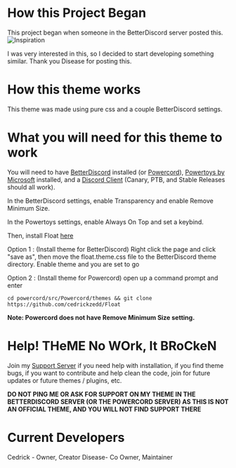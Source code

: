 # How this Project Began

This project began when someone in the BetterDiscord server posted this.
![Inspiration](https://user-images.githubusercontent.com/73869003/150845131-88987663-e5cc-4a01-82ca-eabd9186cce0.png)

I was very interested in this, so I decided to start developing something similar. Thank you Disease for posting this.

# How this theme works

This theme was made using pure css and a couple BetterDiscord settings. 

# What you will need for this theme to work

You will need to have [BetterDiscord](https://betterdiscord.app/) installed (or [Powercord](https://powercord.dev/)), [Powertoys by Microsoft](https://aka.ms/installpowertoys) installed, and a [Discord Client](https://discord.com/download) (Canary, PTB, and Stable Releases should all work).


In the BetterDiscord settings, enable Transparency and enable Remove Minimum Size.

In the Powertoys settings, enable Always On Top and set a keybind.

Then, install Float [here](https://raw.githubusercontent.com/cedrickzedd/Float/main/Float.theme.css)

Option 1 : (Install theme for BetterDiscord) Right click the page and click "save as", then move the float.theme.css file to the BetterDiscord theme directory. Enable theme and you are set to go

Option 2 : (Install theme for Powercord) open up a command prompt and enter 
```
cd powercord/src/Powercord/themes && git clone https://github.com/cedrickzedd/Float
```
**Note: Powercord does not have Remove Minimum Size setting.**
# Help! THeME No WOrk, It BRoCkeN

Join my [Support Server](https://discord.gg/BpwYF5UyHu) if you need help with installation, if you find theme bugs, if you want to contribute and help clean the code, join for future updates or future themes / plugins, etc.

**DO NOT PING ME OR ASK FOR SUPPORT ON MY THEME IN THE BETTERDISCORD SERVER (OR THE POWERCORD SERVER) AS THIS IS NOT AN OFFICIAL THEME, AND YOU WILL NOT FIND SUPPORT THERE**
 
# Current Developers 
Cedrick - Owner, Creator
Disease- Co Owner, Maintainer
